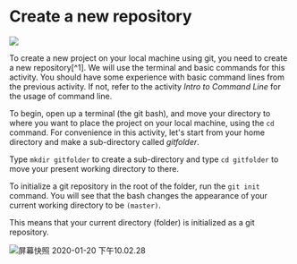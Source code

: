 <!--title={Git Repository}-->

<!--badges={Software Engineering:5, Git:15}--> 

<!--concepts={Repository}--> 

# Create a new repository





![](https://tva1.sinaimg.cn/large/006tNbRwgy1gb4b5uxhfzj30bo07sglq.jpg)

To create a new project on your local machine using git, you need to create a new repository[^1]. We will use the terminal and basic commands for this activity. You should have some experience with basic command lines from the previous activity. If not, refer to the activity *Intro to Command Line* for the usage of command line.

To begin, open up a terminal (the git bash), and move your directory to where you want to place the project on your local machine, using the `cd` command. For convenience in this activity, let's start from your home directory and make a sub-directory called *gitfolder*.

Type `mkdir gitfolder` to create a sub-directory and type `cd gitfolder` to move your present working directory to there.

To initialize a git repository in the root of the folder, run the `git init` command. You will see that the bash changes the appearance of your current working directory to be `(master)`.

This means that your current directory (folder) is initialized as a git repository.



![屏幕快照 2020-01-20 下午10.02.28](https://tva1.sinaimg.cn/large/006tNbRwgy1gb4a3wdn3dj314i04udh1.jpg)